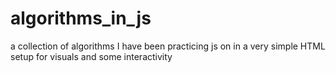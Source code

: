 # algorithms_in_js
a collection of algorithms I have been practicing js on in a very simple HTML setup for visuals and some interactivity
